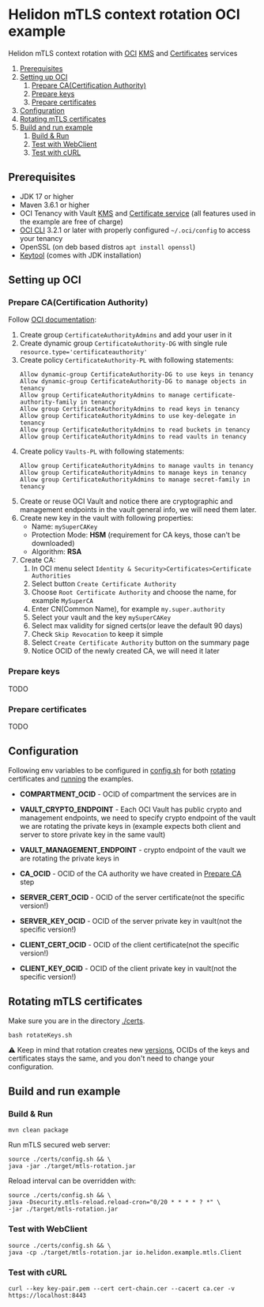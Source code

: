# Helidon mTLS context rotation OCI example
Helidon mTLS context rotation with [OCI](https://www.oracle.com/cloud) [KMS](https://www.oracle.com/security/cloud-security/key-management) and [Certificates](https://www.oracle.com/security/cloud-security/ssl-tls-certificates) services

1. [Prerequisites](#prerequisites)  
2. [Setting up OCI](#setting-up-oci)  
   1. [Prepare CA(Certification Authority)](#prepare-cacertification-authority)
   2. [Prepare keys](#prepare-keys)
   3. [Prepare certificates](#prepare-certificates)
3. [Configuration](#configuration)
4. [Rotating mTLS certificates](#rotating-mtls-certificates)
5. [Build and run example](#build-and-run-example)
   1. [Build & Run](#build--run)
   2. [Test with WebClient](#test-with-webclient)
   3. [Test with cURL](#test-with-curl)


## Prerequisites
- JDK 17 or higher
- Maven 3.6.1 or higher
- OCI Tenancy with Vault [KMS](https://www.oracle.com/security/cloud-security/key-management) and [Certificate service](https://www.oracle.com/security/cloud-security/ssl-tls-certificates) (all features used in the example are free of charge)
- [OCI CLI](https://docs.oracle.com/en-us/iaas/Content/API/SDKDocs/cliinstall.htm#Quickstart) 3.2.1 or later with properly configured `~/.oci/config` to access your tenancy
- OpenSSL (on deb based distros `apt install openssl`) 
- [Keytool](https://docs.oracle.com/en/java/javase/17/docs/specs/man/keytool.html) (comes with JDK installation)

## Setting up OCI
### Prepare CA(Certification Authority)
Follow [OCI documentation](https://docs.oracle.com/en-us/iaas/Content/certificates/managing-certificate-authorities.htm):
1. Create group `CertificateAuthorityAdmins` and add your user in it
2. Create dynamic group `CertificateAuthority-DG` with single rule `resource.type='certificateauthority'`
3. Create policy `CertificateAuthority-PL` with following statements:
    ```
    Allow dynamic-group CertificateAuthority-DG to use keys in tenancy
    Allow dynamic-group CertificateAuthority-DG to manage objects in tenancy
    Allow group CertificateAuthorityAdmins to manage certificate-authority-family in tenancy
    Allow group CertificateAuthorityAdmins to read keys in tenancy
    Allow group CertificateAuthorityAdmins to use key-delegate in tenancy
    Allow group CertificateAuthorityAdmins to read buckets in tenancy
    Allow group CertificateAuthorityAdmins to read vaults in tenancy
    ```
4. Create policy `Vaults-PL` with following statements:
    ```
    Allow group CertificateAuthorityAdmins to manage vaults in tenancy
    Allow group CertificateAuthorityAdmins to manage keys in tenancy
    Allow group CertificateAuthorityAdmins to manage secret-family in tenancy
    ```
5. Create or reuse OCI Vault and notice there are cryptographic and management endpoints in the vault general info, 
   we will need them later.
6. Create new key in the vault with following properties:
   - Name: `mySuperCAKey`
   - Protection Mode: **HSM** (requirement for CA keys, those can't be downloaded)
   - Algorithm: **RSA**
7. Create CA:
   1. In OCI menu select `Identity & Security>Certificates>Certificate Authorities`
   2. Select button `Create Certificate Authority`
   3. Choose `Root Certificate Authority` and choose the name, for example `MySuperCA`
   4. Enter CN(Common Name), for example `my.super.authority`
   5. Select your vault and the key `mySuperCAKey`
   6. Select max validity for signed certs(or leave the default 90 days)
   7. Check `Skip Revocation` to keep it simple
   8. Select `Create Certificate Authority` button on the summary page
   9. Notice OCID of the newly created CA, we will need it later

### Prepare keys
TODO
### Prepare certificates
TODO

## Configuration
Following env variables to be configured in [config.sh](certs%2Fconfig.sh)
for both [rotating](#rotating-mtls-certificates) certificates and [running](#build--run) the examples.
- **COMPARTMENT_OCID** - OCID of compartment the services are in
- **VAULT_CRYPTO_ENDPOINT** - Each OCI Vault has public crypto and management endpoints, we need to specify crypto endpoint of the vault we are rotating the private keys in (example expects both client and server to store private key in the same vault)
- **VAULT_MANAGEMENT_ENDPOINT** - crypto endpoint of the vault we are rotating the private keys in
- **CA_OCID** - OCID of the CA authority we have created in [Prepare CA](#prepare-cacertification-authority) step

- **SERVER_CERT_OCID** - OCID of the server certificate(not the specific version!)
- **SERVER_KEY_OCID** - OCID of the server private key in vault(not the specific version!)

- **CLIENT_CERT_OCID** - OCID of the client certificate(not the specific version!)
- **CLIENT_KEY_OCID** - OCID of the client private key in vault(not the specific version!)

## Rotating mTLS certificates
Make sure you are in the directory [./certs](certs).
```shell
bash rotateKeys.sh
```
⚠️ Keep in mind that rotation creates new [versions](https://docs.oracle.com/en-us/iaas/Content/certificates/rotation-states.htm), OCIDs of the keys and certificates stays the same, and you don't need to change your configuration.

## Build and run example

### Build & Run

```shell
mvn clean package
```

Run mTLS secured web server:
```shell
source ./certs/config.sh && \
java -jar ./target/mtls-rotation.jar
```
Reload interval can be overridden with:
```shell
source ./certs/config.sh && \
java -Dsecurity.mtls-reload.reload-cron="0/20 * * * * ? *" \
-jar ./target/mtls-rotation.jar
```
### Test with WebClient
```shell
source ./certs/config.sh && \
java -cp ./target/mtls-rotation.jar io.helidon.example.mtls.Client
```

### Test with cURL
```shell
curl --key key-pair.pem --cert cert-chain.cer --cacert ca.cer -v https://localhost:8443
```